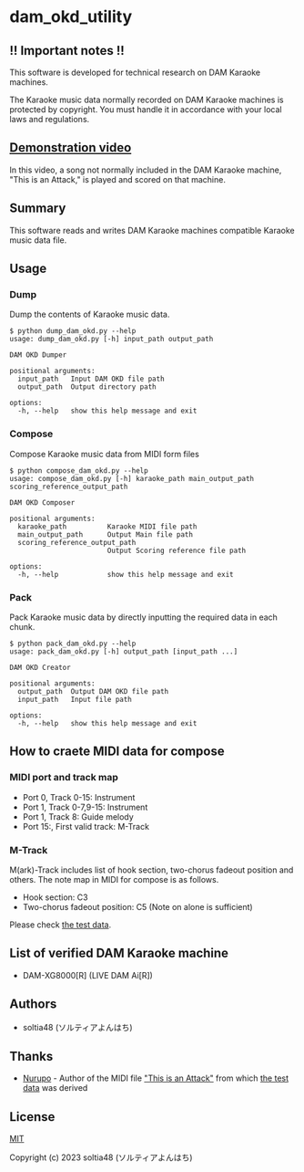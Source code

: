 # dam_okd_utility

## !! Important notes !!

This software is developed for technical research on DAM Karaoke machines.

The Karaoke music data normally recorded on DAM Karaoke machines is protected by copyright. You must handle it in accordance with your local laws and regulations.

## [Demonstration video](https://twitter.com/soltia48/status/1620095004374093824)

In this video, a song not normally included in the DAM Karaoke machine, "This is an Attack," is played and scored on that machine.

## Summary

This software reads and writes DAM Karaoke machines compatible Karaoke music data file.

## Usage

### Dump

Dump the contents of Karaoke music data.

```
$ python dump_dam_okd.py --help
usage: dump_dam_okd.py [-h] input_path output_path

DAM OKD Dumper

positional arguments:
  input_path   Input DAM OKD file path
  output_path  Output directory path

options:
  -h, --help   show this help message and exit
```

### Compose

Compose Karaoke music data from MIDI form files

```
$ python compose_dam_okd.py --help
usage: compose_dam_okd.py [-h] karaoke_path main_output_path scoring_reference_output_path

DAM OKD Composer

positional arguments:
  karaoke_path          Karaoke MIDI file path
  main_output_path      Output Main file path
  scoring_reference_output_path
                        Output Scoring reference file path

options:
  -h, --help            show this help message and exit
```

### Pack

Pack Karaoke music data by directly inputting the required data in each chunk.

```
$ python pack_dam_okd.py --help
usage: pack_dam_okd.py [-h] output_path [input_path ...]

DAM OKD Creator

positional arguments:
  output_path  Output DAM OKD file path
  input_path   Input file path

options:
  -h, --help   show this help message and exit
```

## How to craete MIDI data for compose

### MIDI port and track map

- Port 0, Track 0-15: Instrument
- Port 1, Track 0-7,9-15: Instrument
- Port 1, Track 8: Guide melody
- Port 15:, First valid track: M-Track

### M-Track

M(ark)-Track includes list of hook section, two-chorus fadeout position and others.
The note map in MIDI for compose is as follows.

- Hook section: C3
- Two-chorus fadeout position: C5 (Note on alone is sufficient)

Please check [the test data](test/data/p_track.mid).

## List of verified DAM Karaoke machine

- DAM-XG8000[R] (LIVE DAM Ai[R])

## Authors

- soltia48 (ソルティアよんはち)

## Thanks

- [Nurupo](https://github.com/gta191977649) - Author of the MIDI file ["This is an Attack"](https://github.com/gta191977649/midi_godekisenda) from which [the test data](test/data/p_track.mid) was derived

## License

[MIT](https://opensource.org/licenses/MIT)

Copyright (c) 2023 soltia48 (ソルティアよんはち)
